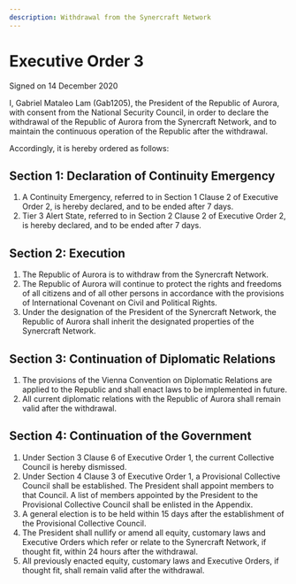```yaml
---
description: Withdrawal from the Synercraft Network
---
```


# Executive Order 3

Signed on 14 December 2020

I, Gabriel Mataleo Lam (Gab1205), the President of the Republic of Aurora, with consent from the National Security Council, in order to declare the withdrawal of the Republic of Aurora from the Synercraft Network, and to maintain the continuous operation of the Republic after the withdrawal.

Accordingly, it is hereby ordered as follows:

## Section 1: Declaration of Continuity Emergency

1. A Continuity Emergency, referred to in Section 1 Clause 2 of Executive Order 2, is hereby declared, and to be ended after 7 days.
2. Tier 3 Alert State, referred to in Section 2 Clause 2 of Executive Order 2, is hereby declared, and to be ended after 7 days.

## Section 2: Execution

1. The Republic of Aurora is to withdraw from the Synercraft Network.
2. The Republic of Aurora will continue to protect the rights and freedoms of all citizens and of all other persons in accordance with the provisions of International Covenant on Civil and Political Rights.
3. Under the designation of the President of the Synercraft Network, the Republic of Aurora shall inherit the designated properties of the Synercraft Network.

## Section 3: Continuation of Diplomatic Relations

1. The provisions of the Vienna Convention on Diplomatic Relations are applied to the Republic and shall enact laws to be implemented in future.
2. All current diplomatic relations with the Republic of Aurora shall remain valid after the withdrawal.

## Section 4: Continuation of the Government

1. Under Section 3 Clause 6 of Executive Order 1, the current Collective Council is hereby dismissed.
2. Under Section 4 Clause 3 of Executive Order 1, a Provisional Collective Council shall be established. The President shall appoint members to that Council. A list of members appointed by the President to the Provisional Collective Council shall be enlisted in the Appendix.
3. A general election is to be held within 15 days after the establishment of the Provisional Collective Council.
4. The President shall nullify or amend all equity, customary laws and Executive Orders which refer or relate to the Synercraft Network, if thought fit, within 24 hours after the withdrawal.
5. All previously enacted equity, customary laws and Executive Orders, if thought fit, shall remain valid after the withdrawal.
